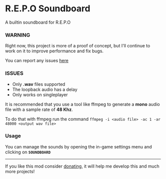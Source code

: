 # R.E.P.O Soundboard
A builtin soundboard for R.E.P.O

### WARNING
Right now, this project is more of a proof of concept, but I'll continue to work on it to improve performance and fix bugs.

You can report any issues [here](https://www.github.com/N4T4NM/RepoSoundboard/issues)

### ISSUES
- Only **.wav** files supported
- The loopback audio has a delay
- Only works on singleplayer

It is recommended that you use a tool like ffmpeg to generate a **mono** audio file with a sample rate of **48 Khz**.

To do that with ffmpeg run the command `ffmpeg -i <audio file> -ac 1 -ar 48000 <output wav file>`

### Usage
You can manage the sounds by opening the in-game settings menu and clicking on **`SOUNDBOARD`**

---

If you like this mod consider [donating](https://ko-fi.com/natanm), it will help me develop this and much more projects!